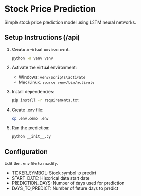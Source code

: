 # Stock Price Prediction

Simple stock price prediction model using LSTM neural networks.

## Setup Instructions (/api)

1. Create a virtual environment:
   ```bash
   python -m venv venv
   ```

2. Activate the virtual environment:
   - Windows: `venv\Scripts\activate`
   - Mac/Linux: `source venv/bin/activate`

3. Install dependencies:
   ```bash
   pip install -r requirements.txt
   ```

4. Create .env file:
   ```bash
   cp .env.demo .env
   ```

5. Run the prediction:
   ```bash
   python __init__.py
   ```

## Configuration

Edit the `.env` file to modify:
- TICKER_SYMBOL: Stock symbol to predict
- START_DATE: Historical data start date
- PREDICTION_DAYS: Number of days used for prediction
- DAYS_TO_PREDICT: Number of future days to predict